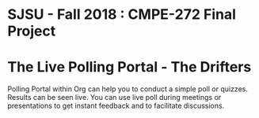 # SJSU - Fall 2018 : CMPE-272 Final Project
# The Live Polling Portal - The Drifters

Polling Portal within Org can help you to conduct a simple poll or quizzes. Results can be seen live. You can use live poll during meetings or presentations to get instant feedback and to facilitate discussions. 
